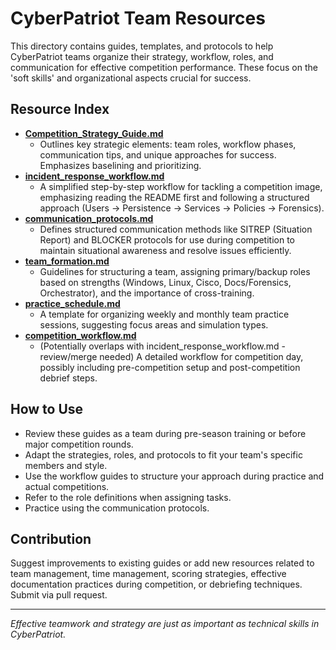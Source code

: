 # CyberPatriot Team Resources

This directory contains guides, templates, and protocols to help CyberPatriot teams organize their strategy, workflow, roles, and communication for effective competition performance. These focus on the 'soft skills' and organizational aspects crucial for success.

## Resource Index

-   [**Competition_Strategy_Guide.md**](Competition_Strategy_Guide.md)
    *   Outlines key strategic elements: team roles, workflow phases, communication tips, and unique approaches for success. Emphasizes baselining and prioritizing.
-   [**incident_response_workflow.md**](incident_response_workflow.md)
    *   A simplified step-by-step workflow for tackling a competition image, emphasizing reading the README first and following a structured approach (Users -> Persistence -> Services -> Policies -> Forensics).
-   [**communication_protocols.md**](communication_protocols.md)
    *   Defines structured communication methods like SITREP (Situation Report) and BLOCKER protocols for use during competition to maintain situational awareness and resolve issues efficiently.
-   [**team_formation.md**](team_formation.md)
    *   Guidelines for structuring a team, assigning primary/backup roles based on strengths (Windows, Linux, Cisco, Docs/Forensics, Orchestrator), and the importance of cross-training.
-   [**practice_schedule.md**](practice_schedule.md)
    *   A template for organizing weekly and monthly team practice sessions, suggesting focus areas and simulation types.
-   [**competition_workflow.md**](competition_workflow.md)
    *   (Potentially overlaps with incident_response_workflow.md - review/merge needed) A detailed workflow for competition day, possibly including pre-competition setup and post-competition debrief steps.

## How to Use

-   Review these guides as a team during pre-season training or before major competition rounds.
-   Adapt the strategies, roles, and protocols to fit your team's specific members and style.
-   Use the workflow guides to structure your approach during practice and actual competitions.
-   Refer to the role definitions when assigning tasks.
-   Practice using the communication protocols.

## Contribution

Suggest improvements to existing guides or add new resources related to team management, time management, scoring strategies, effective documentation practices during competition, or debriefing techniques. Submit via pull request.

---
*Effective teamwork and strategy are just as important as technical skills in CyberPatriot.*
